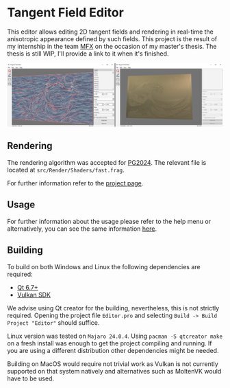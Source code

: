 # Tangent Field Editor
This editor allows editing 2D tangent fields and rendering in real-time the anisotropic appearance defined by such fields. This project is the result of my internship in the team [MFX](https://mfx.loria.fr/) on the occasion of my master's thesis. The thesis is still WIP, I'll provide a link to it when it's finished.

![preview of the user interface of the software](assets/preview.png)

## Rendering
The rendering algorithm was accepted for [PG2024](https://pg2024.hsu.edu.cn/). The relevant file is located at `src/Render/Shaders/fast.frag`.

For further information refer to the [project page](https://xavierchermain.github.io/publications/aniso-ibl).

## Usage
For further information about the usage please refer to the help menu or alternatively, you can see the same information [here](assets/help.md).

## Building
To build on both Windows and Linux the following dependencies are required:
- [Qt 6.7+](https://www.qt.io/download-dev)
- [Vulkan SDK](https://vulkan.lunarg.com)

We advise using Qt creator for the building, nevertheless, this is not strictly required. Opening the project file `Editor.pro` and selecting `Build -> Build Project "Editor"` should suffice.

Linux version was tested on `Majaro 24.0.4`. Using `pacman -S qtcreator make` on a fresh install was enough to get the project compiling and running. If you are using a different distribution other dependencies might be needed.

Building on MacOS would require not trivial work as Vulkan is not currently supported on that system natively and alternatives such as MoltenVK would have to be used.
